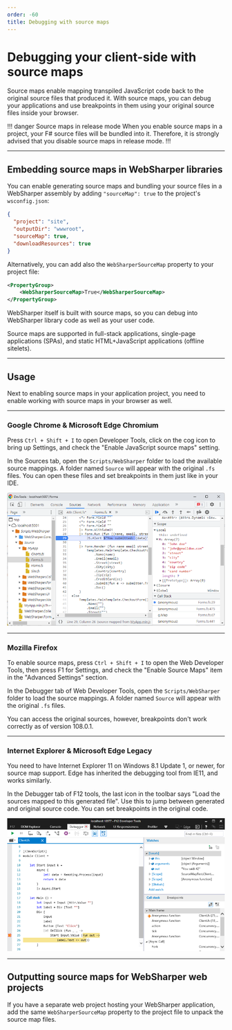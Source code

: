 ```yaml
---
order: -60
title: Debugging with source maps
---
```


# Debugging your client-side with source maps

Source maps enable mapping transpiled JavaScript code back to the original source files that produced it. With source maps, you can debug your applications and use breakpoints in them using your original source files inside your browser.

!!! danger Source maps in release mode
When you enable source maps in a project, your F# source files will be bundled into it. Therefore, it is strongly advised that you disable source maps in release mode.
!!!

---

## Embedding source maps in WebSharper libraries

You can enable generating source maps and bundling your source files in a WebSharper assembly by adding `"sourceMap": true` to the project's `wsconfig.json`:

```json #4
{
  "project": "site",
  "outputDir": "wwwroot",
  "sourceMap": true,
  "downloadResources": true
}
```

Alternatively, you can add also the `WebSharperSourceMap` property to your project file:

```xml #2
<PropertyGroup>
    <WebSharperSourceMap>True</WebSharperSourceMap>
</PropertyGroup>
```

WebSharper itself is built with source maps, so you can debug into WebSharper library code as well as your user code.

Source maps are supported in full-stack applications, single-page applications (SPAs), and static HTML+JavaScript applications (offline sitelets).

---

## Usage

Next to enabling source maps in your application project, you need to enable working with source maps in your browser as well.

---

### Google Chrome & Microsoft Edge Chromium

Press `Ctrl + Shift + I` to open Developer Tools, click on the cog icon to bring up Settings, and check the "Enable JavaScript source maps" setting.

In the Sources tab, open the `Scripts/WebSharper` folder to load the available source mappings. A folder named `Source` will appear with the original `.fs` files. You can open these files and set breakpoints in them just like in your IDE.

![Chrome source mapping](../assets/chrome-source-map.png)

---

### Mozilla Firefox

To enable source maps, press `Ctrl + Shift + I` to open the Web Developer Tools, then press F1 for Settings,
and check the "Enable Source Maps" item in the "Advanced Settings" section.

In the Debugger tab of Web Developer Tools, open the `Scripts/WebSharper` folder to load the source mappings. A folder named `Source` will appear with the original `.fs` files.

You can access the original sources, however, breakpoints don't work correctly as of version 108.0.1.

---

### Internet Explorer & Microsoft Edge Legacy

You need to have Internet Explorer 11 on Windows 8.1 Update 1, or newer, for source map support. Edge has inherited the debugging tool from IE11, and works similarly.

In the Debugger tab of F12 tools, the last icon in the toolbar says "Load the sources mapped to this generated file". Use this to jump between generated and original source code. You can set breakpoints in the original code.

![IE source mapping](../assets/explorer-source-map.png)

---

## Outputting source maps for WebSharper web projects

If you have a separate web project hosting your WebSharper application,
add the same `WebSharperSourceMap` property to the project file to unpack
the source map files.
